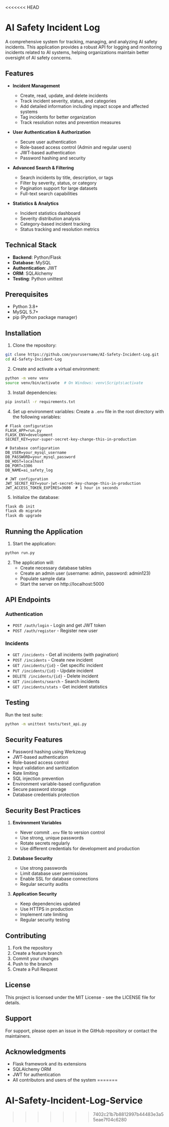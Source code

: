 <<<<<<< HEAD
# AI Safety Incident Log

A comprehensive system for tracking, managing, and analyzing AI safety incidents. This application provides a robust API for logging and monitoring incidents related to AI systems, helping organizations maintain better oversight of AI safety concerns.

## Features

- **Incident Management**
  - Create, read, update, and delete incidents
  - Track incident severity, status, and categories
  - Add detailed information including impact scope and affected systems
  - Tag incidents for better organization
  - Track resolution notes and prevention measures

- **User Authentication & Authorization**
  - Secure user authentication
  - Role-based access control (Admin and regular users)
  - JWT-based authentication
  - Password hashing and security

- **Advanced Search & Filtering**
  - Search incidents by title, description, or tags
  - Filter by severity, status, or category
  - Pagination support for large datasets
  - Full-text search capabilities

- **Statistics & Analytics**
  - Incident statistics dashboard
  - Severity distribution analysis
  - Category-based incident tracking
  - Status tracking and resolution metrics

## Technical Stack

- **Backend**: Python/Flask
- **Database**: MySQL
- **Authentication**: JWT
- **ORM**: SQLAlchemy
- **Testing**: Python unittest

## Prerequisites

- Python 3.8+
- MySQL 5.7+
- pip (Python package manager)

## Installation

1. Clone the repository:
```bash
git clone https://github.com/yourusername/AI-Safety-Incident-Log.git
cd AI-Safety-Incident-Log
```

2. Create and activate a virtual environment:
```bash
python -m venv venv
source venv/bin/activate  # On Windows: venv\Scripts\activate
```

3. Install dependencies:
```bash
pip install -r requirements.txt
```

4. Set up environment variables:
Create a `.env` file in the root directory with the following variables:
```
# Flask configuration
FLASK_APP=run.py
FLASK_ENV=development
SECRET_KEY=your-super-secret-key-change-this-in-production

# Database configuration
DB_USER=your_mysql_username
DB_PASSWORD=your_mysql_password
DB_HOST=localhost
DB_PORT=3306
DB_NAME=ai_safety_log

# JWT configuration
JWT_SECRET_KEY=your-jwt-secret-key-change-this-in-production
JWT_ACCESS_TOKEN_EXPIRES=3600  # 1 hour in seconds
```

5. Initialize the database:
```bash
flask db init
flask db migrate
flask db upgrade
```

## Running the Application

1. Start the application:
```bash
python run.py
```

2. The application will:
   - Create necessary database tables
   - Create an admin user (username: admin, password: admin123)
   - Populate sample data
   - Start the server on http://localhost:5000

## API Endpoints

### Authentication
- `POST /auth/login` - Login and get JWT token
- `POST /auth/register` - Register new user

### Incidents
- `GET /incidents` - Get all incidents (with pagination)
- `POST /incidents` - Create new incident
- `GET /incidents/{id}` - Get specific incident
- `PUT /incidents/{id}` - Update incident
- `DELETE /incidents/{id}` - Delete incident
- `GET /incidents/search` - Search incidents
- `GET /incidents/stats` - Get incident statistics

## Testing

Run the test suite:
```bash
python -m unittest tests/test_api.py
```

## Security Features

- Password hashing using Werkzeug
- JWT-based authentication
- Role-based access control
- Input validation and sanitization
- Rate limiting
- SQL injection prevention
- Environment variable-based configuration
- Secure password storage
- Database credentials protection

## Security Best Practices

1. **Environment Variables**
   - Never commit `.env` file to version control
   - Use strong, unique passwords
   - Rotate secrets regularly
   - Use different credentials for development and production

2. **Database Security**
   - Use strong passwords
   - Limit database user permissions
   - Enable SSL for database connections
   - Regular security audits

3. **Application Security**
   - Keep dependencies updated
   - Use HTTPS in production
   - Implement rate limiting
   - Regular security testing

## Contributing

1. Fork the repository
2. Create a feature branch
3. Commit your changes
4. Push to the branch
5. Create a Pull Request

## License

This project is licensed under the MIT License - see the LICENSE file for details.

## Support

For support, please open an issue in the GitHub repository or contact the maintainers.

## Acknowledgments

- Flask framework and its extensions
- SQLAlchemy ORM
- JWT for authentication
- All contributors and users of the system
=======
# AI-Safety-Incident-Log-Service
>>>>>>> 7402c21b7b8812997b44483e3a55eae7f04c6280
